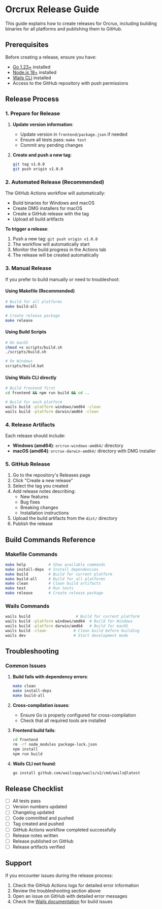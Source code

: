 # Orcrux Release Guide

This guide explains how to create releases for Orcrux, including building binaries for all platforms and publishing them to GitHub.

## Prerequisites

Before creating a release, ensure you have:

- [Go 1.23+](https://golang.org/dl/) installed
- [Node.js 18+](https://nodejs.org/) installed
- [Wails CLI](https://wails.io/docs/gettingstarted/installation) installed
- Access to the GitHub repository with push permissions

## Release Process

### 1. Prepare for Release

1. **Update version information**:
   - Update version in `frontend/package.json` if needed
   - Ensure all tests pass: `make test`
   - Commit any pending changes

2. **Create and push a new tag**:
   ```bash
   git tag v1.0.0
   git push origin v1.0.0
   ```

### 2. Automated Release (Recommended)

The GitHub Actions workflow will automatically:
- Build binaries for Windows and macOS
- Create DMG installers for macOS
- Create a GitHub release with the tag
- Upload all build artifacts

**To trigger a release**:
1. Push a new tag: `git push origin v1.0.0`
2. The workflow will automatically start
3. Monitor the build progress in the Actions tab
4. The release will be created automatically

### 3. Manual Release

If you prefer to build manually or need to troubleshoot:

#### Using Makefile (Recommended)
```bash
# Build for all platforms
make build-all

# Create release package
make release
```

#### Using Build Scripts
```bash
# On macOS
chmod +x scripts/build.sh
./scripts/build.sh

# On Windows
scripts/build.bat
```

#### Using Wails CLI directly
```bash
# Build frontend first
cd frontend && npm run build && cd ..

# Build for each platform
wails build -platform windows/amd64 -clean
wails build -platform darwin/amd64 -clean
```

### 4. Release Artifacts

Each release should include:

- **Windows (amd64)**: `orcrux-windows-amd64/` directory  
- **macOS (amd64)**: `orcrux-darwin-amd64/` directory with DMG installer

### 5. GitHub Release

1. Go to the repository's Releases page
2. Click "Create a new release"
3. Select the tag you created
4. Add release notes describing:
   - New features
   - Bug fixes
   - Breaking changes
   - Installation instructions
5. Upload the build artifacts from the `dist/` directory
6. Publish the release

## Build Commands Reference

### Makefile Commands
```bash
make help          # Show available commands
make install-deps  # Install dependencies
make build         # Build for current platform
make build-all     # Build for all platforms
make clean         # Clean build artifacts
make test          # Run tests
make release       # Create release package
```

### Wails Commands
```bash
wails build                    # Build for current platform
wails build -platform windows/amd64  # Build for Windows
wails build -platform darwin/amd64   # Build for macOS
wails build -clean            # Clean build before building
wails dev                     # Start development mode
```

## Troubleshooting

### Common Issues

1. **Build fails with dependency errors**:
   ```bash
   make clean
   make install-deps
   make build-all
   ```

2. **Cross-compilation issues**:
   - Ensure Go is properly configured for cross-compilation
   - Check that all required tools are installed

3. **Frontend build fails**:
   ```bash
   cd frontend
   rm -rf node_modules package-lock.json
   npm install
   npm run build
   ```

4. **Wails CLI not found**:
   ```bash
   go install github.com/wailsapp/wails/v2/cmd/wails@latest
   ```


## Release Checklist

- [ ] All tests pass
- [ ] Version numbers updated
- [ ] Changelog updated
- [ ] Code committed and pushed
- [ ] Tag created and pushed
- [ ] GitHub Actions workflow completed successfully
- [ ] Release notes written
- [ ] Release published on GitHub
- [ ] Release artifacts verified

## Support

If you encounter issues during the release process:

1. Check the GitHub Actions logs for detailed error information
2. Review the troubleshooting section above
3. Open an issue on GitHub with detailed error messages
4. Check the [Wails documentation](https://wails.io/docs/) for build issues
